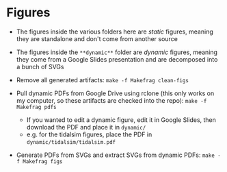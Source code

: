# Figures

- The figures inside the various folders here are *static* figures, meaning they are standalone and don't come from another source
- The figures inside the `**dynamic**` folder are *dynamic* figures, meaning they come from a Google Slides presentation and are decomposed into a bunch of SVGs

- Remove all generated artifacts: `make -f Makefrag clean-figs`
- Pull dynamic PDFs from Google Drive using rclone (this only works on my computer, so these artifacts are checked into the repo): `make -f Makefrag pdfs`
    - If you wanted to edit a dynamic figure, edit it in Google Slides, then download the PDF and place it in `dynamic/`
    - e.g. for the tidalsim figures, place the PDF in `dynamic/tidalsim/tidalsim.pdf`
- Generate PDFs from SVGs and extract SVGs from dynamic PDFs: `make -f Makefrag figs`
